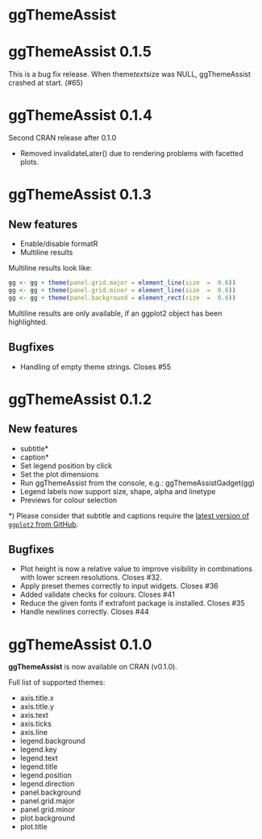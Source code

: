 # ggThemeAssist

# ggThemeAssist 0.1.5

This is a bug fix release. When theme$text$size was NULL, ggThemeAssist crashed at start. (#65)

# ggThemeAssist 0.1.4

Second CRAN release after 0.1.0

* Removed invalidateLater() due to rendering problems with facetted plots.

# ggThemeAssist 0.1.3

## New features

* Enable/disable formatR
* Multiline results

Multiline results look like:

```r
gg <- gg + theme(panel.grid.major = element_line(size  =  0.6))
gg <- gg + theme(panel.grid.minor = element_line(size  =  0.6))
gg <- gg + theme(panel.background = element_rect(size  =  0.6))
```
Multiline results are only available, if an ggplot2 object has been highlighted.

## Bugfixes

* Handling of empty theme strings. Closes #55


# ggThemeAssist 0.1.2

## New features
* subtitle* 
* caption*
* Set legend position by click
* Set the plot dimensions
* Run ggThemeAssist from the console, e.g.: ggThemeAssistGadget(gg)
* Legend labels now support size, shape, alpha and linetype
* Previews for colour selection

*) Please consider that subtitle and captions require the [latest version of `ggplot2` from GitHub](https://github.com/hadley/ggplot2#installation).


## Bugfixes
* Plot height is now a relative value to improve visibility in combinations with lower screen resolutions. Closes #32.
* Apply preset themes correctly to input widgets. Closes #36
* Added validate checks for colours. Closes #41
* Reduce the given fonts if extrafont package is installed. Closes #35
* Handle newlines correctly. Closes #44



# ggThemeAssist 0.1.0

**ggThemeAssist** is now available on CRAN (v0.1.0).

Full list of supported themes:

* axis.title.x
* axis.title.y	
* axis.text	
* axis.ticks
* axis.line
* legend.background
* legend.key
* legend.text
* legend.title
* legend.position
* legend.direction
* panel.background
* panel.grid.major
* panel.grid.minor
* plot.background
* plot.title
